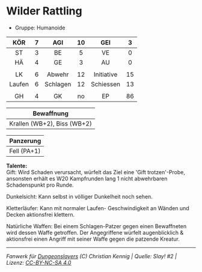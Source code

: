 # Wilder Rattling  
- Gruppe: Humanoide  

| KÖR | 7 | AGI | 10 | GEI | 3 |
| :-: | :-: | :-: | :-: | :-: | :-: |
| ST | 3 | BE | 5 | VE | 0 |
| HÄ | 4 | GE | 3 | AU | 0 |
|  |
| LK | 6 | Abwehr | 12 | Initiative | 15 |
| Laufen | 6 | Schlagen | 12 | Schiessen | 13 |
|  |
| GH | 4 | GK | no | EP | 86 |

| Bewaffnung |
| --- |
| Krallen (WB+2), Biss (WB+2) |


| Panzerung |
| --- |
| Fell (PA+1) |


**Talente:**  
Gift: Wird Schaden verursacht, würfelt das Ziel eine 'Gift trotzen'-Probe, ansonsten erhält es W20 Kampfrunden lang 1 nicht abwehrbaren Schadenspunkt pro Runde.

Dunkelsicht: Kann selbst in völliger Dunkelheit noch sehen.

Kletterläufer: Kann mit normaler Laufen- Geschwindigkeit an Wänden und Decken aktionsfrei klettern.

Natürliche Waffen: Bei einem Schlagen-Patzer gegen einen Bewaffneten wird dessen Waffe getroffen. Der Angegriffene würfelt augenblicklich & aktionsfrei einen Angriff mit seiner Waffe gegen die patzende Kreatur.





___
*Fanwerk für [Dungeonslayers](https://www.dungeonslayers.net/) (C) Christian Kennig | Quelle: Slay! #2 | Lizenz: [CC-BY-NC-SA 4.0](https://creativecommons.org/licenses/by-nc-sa/4.0/deed.de)*